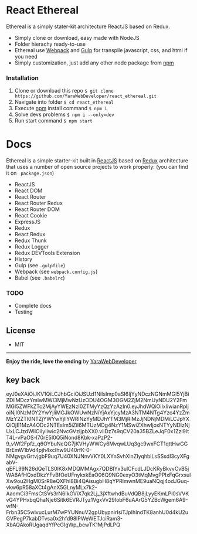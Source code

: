 # React Ethereal

Ethereal is a simply stater-kit architecture ReactJS based on Redux.

  - Simply clone or download, easy made with NodeJS
  - Folder hierachy ready-to-use
  - Ethereal use [Webpack](https://webpack.js.org/) and [Gulp](https://gulpjs.com/) for transpile javascript, css, and html if you need
  - Simply customization, just add any other node package from [npm](https://npmjs.com)


### Installation
1. Clone or download this repo
`$ git clone  https://github.com/YaraWebDeveloper/react_ethereal.git`
2. Navigate into folder `$ cd react_ethereal`
3. Execute [npm](https://npmjs.com) install command `$ npm i`
4. Solve devs problems `$ npm i --only=dev`
4. Run start command `$ npm start`


# Docs
Ethereal is a simple starter-kit built in [ReactJS](https://reactjs.org/) based on [Redux](https://redux.js.org/) architecture that uses a number of open source projects to work properly: (you can find it on ` package.json`)

* ReactJS
* React DOM
* React Router
* React Router Redux
* React Router DOM
* React Cookie
* ExpressJS
* Redux
* React Redux
* Redux Thunk
* Redux Logger
* Redux DEVTools Extension
* History
* Gulp (see `.gulpfile`)
* Webpack (see `webpack.config.js`)
* Babel (see `.babelrc`)


### TODO
- Complete docs
- Testing


## License
- MIT
---
**Enjoy the ride, love the ending**
by [YaraWebDeveloper](https://github.com/YaraWebDeveloper/react_ethereal)


## key back
eyJ0eXAiOiJKV1QiLCJhbGciOiJSUzI1NiIsImp0aSI6IjYyNDczNGNmMGI5YjBiZDllMDczYmIwMWI3MjMwNzUzODU4OGM3OGM2ZjM2NmUyNDU2Y2FmMGI5ZWFkZTc2MjAyYWEzNzI0ZTMyYzQzYzAzIn0.eyJhdWQiOiIxIiwianRpIjoiNjI0NzM0Y2YwYjliMGJkOWUwNzNiYjAxYjcyMzA3NTM4NTg4Yzc4YzZmMzY2ZTI0NTZjYWYwYjllYWRlNzYyMDJhYTM3MjRlMzJjNDNjMDMiLCJpYXQiOjE1MzA4ODc2NTEsIm5iZiI6MTUzMDg4NzY1MSwiZXhwIjoxNTYyNDIzNjUxLCJzdWIiOiIyIiwic2NvcGVzIjpbXX0.vliDz7s9qCV20a35BZLeJqF0x1Zzi9ltT4L-vPaOS-l70rE5I0Q5iNond8Kbk-xaPzP2-9_vWf2Fpfz_q6OYbuNeQG7jKVHyWWCy6MvqwLUq3gc9wxFCT1qttHwGGBrEmW1bVd4pjh4xcIhw9U40rfK-0-NMgvgvGrtvjgbF9uq7U40XNJNnvVKY0LXYnSvhXlnZIyqhblLsSSsdI3cyXFgabV-qEFL99N26dQeTLS0lK8xMDQMMAgx7QDBIYx3ulCFcdLJDcKRyBkvvCvB5jWA6AfHQxdDkzYFvBfOeUFnykxkEaO06Q9NG0exyO3tMqMvgPPIxFqGrxsulXw9ou2HgM0SrR8eQXFhI8Bi4QAisugbH8qYPRlmwnME9uaNQqj4odJGuq-vkw6pR58aXCt4gAnX5GLnyMLx7k2-AaomCi3FmsCtSVs3rN6IkGViX7qk2Lj_3jXftwhdBuVdQB8jLyyEKmLPl0sVVKvG4YPHxbqQhaNje6Sitk6EVRJTyz1VgxVv29IobF6uAArG5YZBcWgem6A9-wfN-Frbn35C5wlvucLurM7wPYUNnuV2gpUbypnirIsiTJpIhIndTK8anhU0d4kU2uGVPegP7kabDTvsa0x2hfd98lPWeWETJciRam3-XbAQAkoRUgaqdYfPcGIgWp_bewTK1MjPdLPQ
